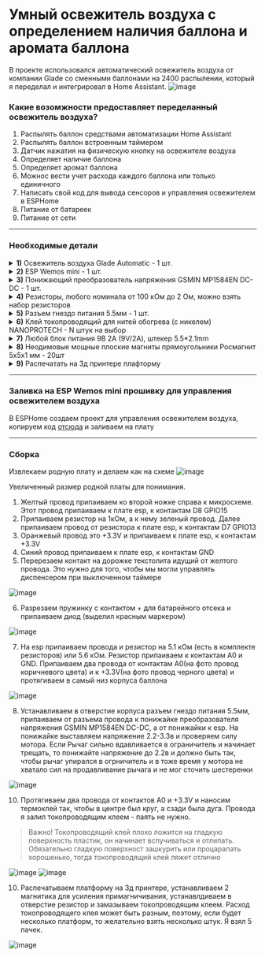 # Умный освежитель воздуха с определением наличия баллона и аромата баллона

В проекте использовался автоматический освежитель воздуха от компании Glade со сменными баллонами на 2400 распылении, который я переделал и интегрировал в Home Assistant.
![image](https://user-images.githubusercontent.com/64090632/210274020-c190c6f2-04a1-47cf-8b0d-a1e1ef07811d.png)


### Какие возомжности предоставляет переделанный освежитель воздуха?
1) Распылять баллон средствами автоматизации Home Assistant
2) Распылять баллон встроенным таймером 
3) Датчик нажатия на физическую кнопку на освежителе воздуха
4) Определяет наличие баллона
5) Определяет аромат баллона
6) Можнос вести учет расхода каждого баллона или только единичного
7) Написать свой код для вывода сенсоров и управления освежителем в ESPHome
8) Питание от батареек
9) Питание от сети


---

### Необходимые детали

<details>
  <summary><b>1)</b> Освежитель воздуха Glade Automatic - 1 шт.</summary>
  
![image](https://user-images.githubusercontent.com/64090632/210275338-a8fec7c1-8eed-4a49-8b24-a9cbae35a92a.png)
</details>
<details>
  <summary><b>2)</b> ESP Wemos mini - 1 шт.</summary>
  
![image](https://user-images.githubusercontent.com/64090632/210275136-fc39e573-aa01-4fbe-ae14-a6298901a5f6.png)
</details>

<details>
  <summary><b>3)</b> Понижающий преобразователь напряжения GSMIN MP1584EN DC-DC - 1 шт.</summary>
  
![image](https://user-images.githubusercontent.com/64090632/210275257-8ff22857-6f0d-442b-9d0e-46a37332211f.png)
</details>

<details>
  <summary><b>4)</b> Резисторы, любого номинала от 100 кОм до 2 Ом, можно взять набор резисторов</summary>
  
![image](https://user-images.githubusercontent.com/64090632/210275290-bc112a78-67a6-4a23-9d01-e9ef3382d7b0.png)
</details>

<details>
  <summary><b>5)</b> Разъем гнездо питания 5.5мм - 1 шт.</summary>
  
![image](https://user-images.githubusercontent.com/64090632/210274879-f41c1f5a-a022-4f81-aa65-9595111f19fa.png)
</details>

<details>
  <summary><b>6)</b> Клей токопроводящий для нитей обогрева (с никелем) NANOPROTECH - N штук на выбор</summary>
  
![image](https://user-images.githubusercontent.com/64090632/210275453-94cdc468-aa54-40ab-9ec9-fdf4335e0812.png)
</details>

<details>
  <summary><b>7)</b> Любой блок питания 9В 2А (9V/2A), штекер 5.5*2.1mm</summary>
  
![image](https://user-images.githubusercontent.com/64090632/210275605-cd81f509-ec63-4d81-9459-8ff40caa6f0b.png)
</details>

<details>
  <summary><b>8)</b> Неодимовые мощные плоские магниты прямоугольники Росмагнит 5х5х1 мм - 20шт</summary>
  
![image](https://user-images.githubusercontent.com/64090632/210276697-9c7320e6-8819-46c7-978b-151042579ff6.png)
</details>

<details>
  <summary><b>9)</b> Распечатать на 3д принтере плафторму</summary>
  
![image](https://user-images.githubusercontent.com/64090632/210276971-7149593f-cffe-45b2-ae90-71349b066ec9.png)

</details>

---

### Заливка на ESP Wemos mini прошивку для управления освежителем воздуха
В ESPHome создаем проект для управления освежителем воздуха, копируем код [отсюда](https://github.com/DivanX10/Smart-Air-Freshener-with-Balloon-Detection/blob/main/air-freshener-glade.yaml) и заливаем на плату

---

### Сборка

Извлекаем родную плату и делаем как на схеме
![image](https://user-images.githubusercontent.com/64090632/210275692-ac4eafeb-6fe4-436b-8851-254242e53015.png)

Увеличенный размер родной платы для понимания.
1) Желтый провод припаиваем ко второй ножке справа к микросхеме. Этот провод припаиваем к плате esp, к контактам D8 GPIO15 
2) Припаиваем резистор на 1кОм, а к нему зеленый провод. Далее припаиваем провод от резистора к плате esp, к контактам D7 GPIO13
3) Оранжевый провод это +3.3V и припаиваем к плате esp, к контактам +3.3V
4) Синий провод припаиваем к плате esp, к контактам GND
5) Перерезаем контакт на дорожке текстолита идущий от желтого провода. Это нужно для того, чтобы мы могли управлять диспенсером при выключенном таймере

![image](https://user-images.githubusercontent.com/64090632/210275721-a08a3a74-0b19-419d-b336-99912dc7a1f0.png)

6) Разрезаем пружинку с контактом + для батарейного отсека и припаиваем диод (выделил красным маркером)

![image](https://user-images.githubusercontent.com/64090632/210277101-1be5b60b-3c46-44ad-9fe9-774a9652f727.png)

7) На esp припаиваем провода и резистор на 5.1 кОм (есть в комплекте резисторов) или 5.6 кОм. Резистор припаиваем к контактам A0 и GND. Припаиваем два провода от контактам A0(на фото провод коричневого цвета) и к +3.3V(на фото провод черного цвета) и протягиваем в самый низ корпуса баллона

![image](https://user-images.githubusercontent.com/64090632/210277241-fe4dfb8f-bc95-4cc8-bb74-df4d2110848c.png)

8) Устанавливаем в отверстие корпуса разъем гнездо питания 5.5мм, припаиваем от разъема провода к понижайке преобразователя напряжения GSMIN MP1584EN DC-DC, а от понижайки к esp. На понижайке выставляем напряжение 2.2-3.3в и проверяем силу мотора. Если Рычаг сильно вдавливается в ограничитель и начинает трещать, то понижайте напряжение до 2.2в и должно быть так, чтобы рычаг упирался в огрничитель и в тоже время у мотора не хватало сил на продавливание рычага и не мог сточить шестеренки

![image](https://user-images.githubusercontent.com/64090632/210278174-10582517-9206-448b-834d-a3b9750d9eb2.png)

10) Протягиваем два провода от контактов A0 и +3.3V и наносим термоклей так, чтобы в центре был круг, а сзади была дуга. Провода я залил токопроводящим клеем - паять не нужно. 
> Важно! Токопроводящий клей плохо ложится на гладкую поверхность пластик, он начинает вспучиваться и отлипать. Обязательно гладкую поверхност зашкурить или процарапать хорошенько, тогда токопроводящий клей ляжет отлично

![image](https://user-images.githubusercontent.com/64090632/210277467-12c2e240-952f-4ab6-b7bf-b121e80a0ca5.png)
![image](https://user-images.githubusercontent.com/64090632/210277657-3d1cc3c7-f971-48de-bc78-308dd1ec1f5b.png)

10) Распечатываем платформу на 3д принтере, устанавливаем 2 магнитика для усиления примагничивания, устанавлдиваем в отверстие резистор и замазываем токопроводящим клеем. Расход токопроводящего клея может быть разным, поэтому, если будет несколько платформ, то желательно взять несколько штук. Я взял 5 пачек.

![image](https://user-images.githubusercontent.com/64090632/210278033-ac35a90f-8700-4062-8e59-537360ee1ea5.png)





